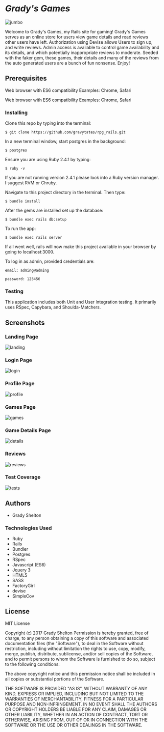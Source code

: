 # _Grady's Games_

![jumbo](https://user-images.githubusercontent.com/25161777/27980677-3b5f65e6-6336-11e7-801a-985a88e04f02.png)

Welcome to Grady's Games, my Rails site for gaming! Grady's Games serves as an online store for users view game details and read reviews other users have left. Authorization using Devise allows Users to sign up, and write reviews. Admin access is available to control game availability and its details, and which potentially inappropriate reviews to moderate. Seeded with the faker gem, these games, their details and many of the reviews from the auto generated users are a bunch of fun nonsense. Enjoy!

## Prerequisites

Web browser with ES6 compatibility
Examples: Chrome, Safari

Web browser with ES6 compatibility
Examples: Chrome, Safari

### Installing

Clone this repo by typing into the terminal:
```
$ git clone https://github.com/gravytates/rpg_rails.git
```

In a new terminal window, start postgres in the background:
```
$ postgres
```
Ensure you are using Ruby 2.4.1 by typing:
```
$ ruby -v
```

If you are not running version 2.4.1 please look into a Ruby version manager. I suggest RVM or Chruby.

Navigate to this project directory in the terminal. Then type:

```
$ bundle install
```

After the gems are installed set up the database:

```
$ bundle exec rails db:setup
```

To run the app:
```
$ bundle exec rails server
```
If all went well, rails will now make this project available in your browser by going to localhost:3000.

To log in as admin, provided credentials are:
```
email: adming@adming
```
```
password: 123456
```

### Testing

This application includes both Unit and User Integration testing.  It primarily uses RSpec, Capybara, and Shoulda-Matchers.

## Screenshots

### Landing Page

![landing](https://user-images.githubusercontent.com/25161777/27980676-3b5ec19a-6336-11e7-8a0f-ae50bd76d7c5.png)

### Login Page

![login](https://user-images.githubusercontent.com/25161777/27980675-3b5dfda0-6336-11e7-85db-faf4b16a920c.png)

### Profile Page

![profile](https://user-images.githubusercontent.com/25161777/27980674-3b5d99be-6336-11e7-887d-d45f2565b637.png)

### Games Page

![games](https://user-images.githubusercontent.com/25161777/27980672-3b5c7200-6336-11e7-95cf-38db08c1046c.png)

### Game Details Page

![details](https://user-images.githubusercontent.com/25161777/27980673-3b5caf0e-6336-11e7-8af0-edf86adbb6c6.png)

### Reviews

![reviews](https://user-images.githubusercontent.com/25161777/27980678-3b73741e-6336-11e7-8317-8869c6b46294.png)

### Test Coverage

![tests](https://user-images.githubusercontent.com/25161777/27980679-3b73edae-6336-11e7-9720-cc9bb7f42f33.png)

## Authors

* Grady Shelton

### Technologies Used

* Ruby
* Rails
* Bundler
* Postgres
* RSpec
* Javascript (ES6)
* Jquery 3
* HTML5
* SASS
* FactoryGirl
* devise
* SimpleCov

## License

MIT License

Copyright (c) 2017 Grady Shelton 
Permission is hereby granted, free of charge, to any person obtaining a copy of this software and associated documentation files (the "Software"), to deal in the Software without restriction, including without limitation the rights
to use, copy, modify, merge, publish, distribute, sublicense, and/or sell copies of the Software, and to permit persons to whom the Software is furnished to do so, subject to the following conditions:

The above copyright notice and this permission notice shall be included in all
copies or substantial portions of the Software.

THE SOFTWARE IS PROVIDED "AS IS", WITHOUT WARRANTY OF ANY KIND, EXPRESS OR
IMPLIED, INCLUDING BUT NOT LIMITED TO THE WARRANTIES OF MERCHANTABILITY,
FITNESS FOR A PARTICULAR PURPOSE AND NON-INFRINGEMENT. IN NO EVENT SHALL THE
AUTHORS OR COPYRIGHT HOLDERS BE LIABLE FOR ANY CLAIM, DAMAGES OR OTHER
LIABILITY, WHETHER IN AN ACTION OF CONTRACT, TORT OR OTHERWISE, ARISING FROM,
OUT OF OR IN CONNECTION WITH THE SOFTWARE OR THE USE OR OTHER DEALINGS IN THE
SOFTWARE.
